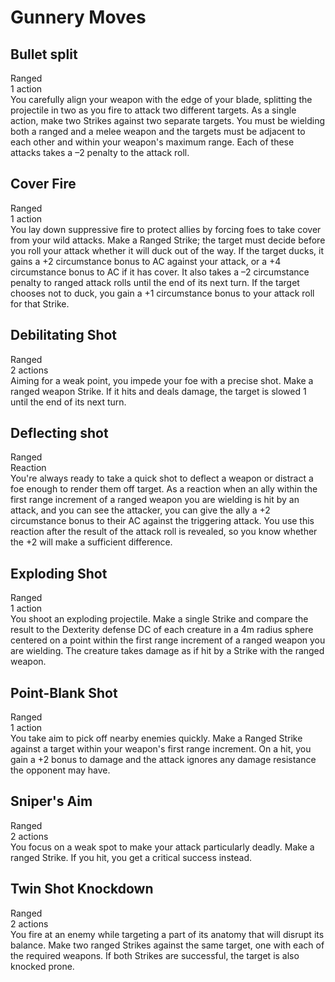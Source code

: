 # Gunnery Moves

## Bullet split
Ranged\
1 action\
You carefully align your weapon with the edge of your blade, splitting the projectile in two as you fire to attack two different targets. As a single action, make two Strikes against two separate targets. You must be wielding both a ranged and a melee weapon and the targets must be adjacent to each other and within your weapon's maximum range. Each of these attacks takes a –2 penalty to the attack roll.

## Cover Fire
Ranged\
1 action\
You lay down suppressive fire to protect allies by forcing foes to take cover from your wild attacks. Make a Ranged Strike; the target must decide before you roll your attack whether it will duck out of the way. If the target ducks, it gains a +2 circumstance bonus to AC against your attack, or a +4 circumstance bonus to AC if it has cover. It also takes a –2 circumstance penalty to ranged attack rolls until the end of its next turn. If the target chooses not to duck, you gain a +1 circumstance bonus to your attack roll for that Strike.

## Debilitating Shot
Ranged\
2 actions\
Aiming for a weak point, you impede your foe with a precise shot. Make a ranged weapon Strike. If it hits and deals damage, the target is slowed 1 until the end of its next turn.

## Deflecting shot
Ranged\
Reaction\
You're always ready to take a quick shot to deflect a weapon or distract a foe enough to render them off target. As a reaction when an ally within the first range increment of a ranged weapon you are wielding is hit by an attack, and you can see the attacker, you can give the ally a +2 circumstance bonus to their AC against the triggering attack. You use this reaction after the result of the attack roll is revealed, so you know whether the +2 will make a sufficient difference.

## Exploding Shot
Ranged\
1 action\
You shoot an exploding projectile. Make a single Strike and compare the result to the Dexterity defense DC of each creature in a 4m radius sphere centered on a point within the first range increment of a ranged weapon you are wielding. The creature takes damage as if hit by a Strike with the ranged weapon.

## Point-Blank Shot
Ranged\
1 action\
You take aim to pick off nearby enemies quickly. Make a Ranged Strike against a target within your weapon's first range increment. On a hit, you gain a +2 bonus to damage and the attack ignores any damage resistance the opponent may have.

## Sniper's Aim
Ranged\
2 actions\
You focus on a weak spot to make your attack particularly deadly. Make a ranged Strike. If you hit, you get a critical success instead.

## Twin Shot Knockdown
Ranged\
2 actions\
You fire at an enemy while targeting a part of its anatomy that will disrupt its balance. Make two ranged Strikes against the same target, one with each of the required weapons. If both Strikes are successful, the target is also knocked prone.
